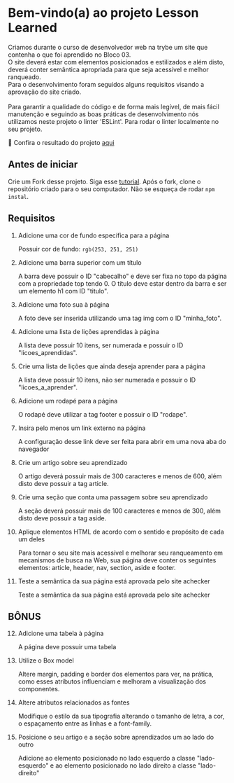# Bem-vindo(a) ao projeto Lesson Learned

<p>Criamos durante o curso de desenvolvedor web na trybe um site que contenha o que foi aprendido no Bloco 03. <br>
O site deverá estar com elementos posicionados e estilizados e além disto, deverá conter semântica apropriada para que seja acessível e melhor ranqueado.<br>
Para o desenvolvimento foram seguidos alguns requisitos visando a aprovação do site criado.
<br><br>
  Para garantir a qualidade do código e de forma mais legível, de mais fácil manutenção e seguindo as boas práticas de desenvolvimento nós utilizamos neste projeto o linter 'ESLint'. Para rodar o linter localmente no seu projeto.
</p>

:green_heart: Confira o resultado do projeto [aqui](https://lenakirara.github.io/lessons-learned/)

## Antes de iniciar

Crie um Fork desse projeto. Siga esse [tutorial](https://guides.github.com/activities/forking/).
Após o fork, clone o repositório criado para o seu computador.
Não se esqueça de rodar `npm instal`.

## Requisitos

1. Adicione uma cor de fundo específica para a página

      Possuir cor de fundo: `rgb(253, 251, 251)`

2. Adicione uma barra superior com um título

      A barra deve possuir o ID "cabecalho" e deve ser fixa no topo da página com a propriedade top tendo 0. O título deve estar dentro da barra e ser um elemento h1 com ID "titulo".

3. Adicione uma foto sua à página

      A foto deve ser inserida utilizando uma tag img com o ID "minha_foto".

4. Adicione uma lista de lições aprendidas à página

      A lista deve possuir 10 itens, ser numerada e possuir o ID "licoes_aprendidas".

5. Crie uma lista de lições que ainda deseja aprender para a página

      A lista deve possuir 10 itens, não ser numerada e possuir o ID "licoes_a_aprender".

6. Adicione um rodapé para a página

      O rodapé deve utilizar a tag footer e possuir o ID "rodape".

7. Insira pelo menos um link externo na página

      A configuração desse link deve ser feita para abrir em uma nova aba do navegador

8. Crie um artigo sobre seu aprendizado

      O artigo deverá possuir mais de 300 caracteres e menos de 600, além disto deve possuir a tag article.

9. Crie uma seção que conta uma passagem sobre seu aprendizado

      A seção deverá possuir mais de 100 caracteres e menos de 300, além disto deve possuir a tag aside.

10. Aplique elementos HTML de acordo com o sentido e propósito de cada um deles

      Para tornar o seu site mais acessível e melhorar seu ranqueamento em mecanismos de busca na Web, sua página deve conter os seguintes elementos: article, header, nav, section, aside e footer.

11. Teste a semântica da sua página está aprovada pelo site achecker

      Teste a semântica da sua página está aprovada pelo site achecker

## BÔNUS

12. Adicione uma tabela à página

      A página deve possuir uma tabela

13. Utilize o Box model

      Altere margin, padding e border dos elementos para ver, na prática, como esses atributos influenciam e melhoram a visualização dos componentes.

14. Altere atributos relacionados as fontes

      Modifique o estilo da sua tipografia alterando o tamanho de letra, a cor, o espaçamento entre as linhas e a font-family.

15. Posicione o seu artigo e a seção sobre aprendizados um ao lado do outro

      Adicione ao elemento posicionado no lado esquerdo a classe "lado-esquerdo" e ao elemento posicionado no lado direito a classe "lado-direito"
